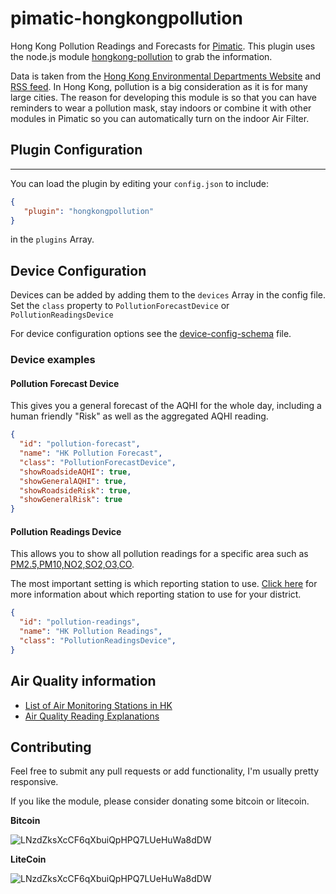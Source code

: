 # pimatic-hongkongpollution

Hong Kong Pollution Readings and Forecasts for [Pimatic](https://pimatic.org). This plugin uses the node.js module [hongkong-pollution](https://www.github.com/hongkongkiwi/node-hongkongpollution) to grab the information.

Data is taken from the [Hong Kong Environmental Departments Website](http://www.aqhi.gov.hk/en.html) and [RSS feed](http://www.aqhi.gov.hk/epd/ddata/html/out/aqhirss_Eng.xml). In Hong Kong, pollution is a big consideration as it is for many large cities. The reason for developing this module is so that you can have reminders to wear a pollution mask, stay indoors or combine it with other modules in Pimatic so you can automatically turn on the indoor Air Filter.

## Plugin Configuration

--------------------------------------------------------------------------------

You can load the plugin by editing your `config.json` to include:

```json
{
   "plugin": "hongkongpollution"
}
```

in the `plugins` Array.

## Device Configuration

Devices can be added by adding them to the `devices` Array in the config file. Set the `class` property to `PollutionForecastDevice` or `PollutionReadingsDevice`

For device configuration options see the [device-config-schema](device-config-schema.coffee) file.

### Device examples

#### Pollution Forecast Device

This gives you a general forecast of the AQHI for the whole day, including a human friendly "Risk" as well as the aggregated AQHI reading.

```json
{
  "id": "pollution-forecast",
  "name": "HK Pollution Forecast",
  "class": "PollutionForecastDevice",
  "showRoadsideAQHI": true,
  "showGeneralAQHI": true,
  "showRoadsideRisk": true,
  "showGeneralRisk": true
}
```

#### Pollution Readings Device

This allows you to show all pollution readings for a specific area such as [PM2.5,PM10,NO2,SO2,O3,CO](docs/Air_Quality_Readings.md).

The most important setting is which reporting station to use. [Click here](docs/Monitoring_Stations.md) for more information about which reporting station to use for your district.

```json
{
  "id": "pollution-readings",
  "name": "HK Pollution Readings",
  "class": "PollutionReadingsDevice",
}
```

## Air Quality information

- [List of Air Monitoring Stations in HK](docs/Monitoring_Stations.md)
- [Air Quality Reading Explanations](docs/Air_Quality_Readings.md)

## Contributing

Feel free to submit any pull requests or add functionality, I'm usually pretty responsive.

If you like the module, please consider donating some bitcoin or litecoin.

**Bitcoin**

![LNzdZksXcCF6qXbuiQpHPQ7LUeHuWa8dDW](http://i.imgur.com/9rsCfv5.png?1)

**LiteCoin**

![LNzdZksXcCF6qXbuiQpHPQ7LUeHuWa8dDW](http://i.imgur.com/yF1RoHp.png?1)
